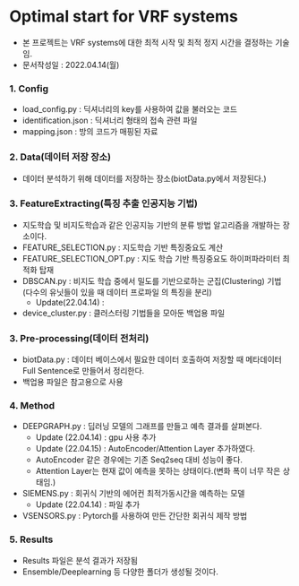 # Optimal start for VRF systems
* 본 프로젝트는 VRF systems에 대한 최적 시작 및 최적 정지 시간을 결정하는 기술임.
* 문서작성일 : 2022.04.14(월) 

### 1. Config
* load_config.py : 딕셔너리의 key를 사용하여 값을 불러오는 코드
* identification.json : 딕셔너리 형태의 접속 관련 파일
* mapping.json : 방의 코드가 매핑된 자료

### 2. Data(데이터 저장 장소)
* 데이터 분석하기 위해 데이터를 저장하는 장소(biotData.py에서 저장된다.)

### 3. FeatureExtracting(특징 추출 인공지능 기법)
* 지도학습 및 비지도학습과 같은 인공지능 기반의 분류 방법 알고리즘을 개발하는 장소이다.
* FEATURE_SELECTION.py : 지도학습 기반 특징중요도 계산
* FEATURE_SELECTION_OPT.py : 지도 학습 기반 특징중요도 하이퍼파라미터 최적화 탑재
* DBSCAN.py : 비지도 학습 중에서 밀도를 기반으로하는 군집(Clustering) 기법 (다수의 유닛들이 있을 때 데이터 프로파일 의 특징을 분리)
  * Update(22.04.14) : 
* device_cluster.py : 클러스터링 기법들을 모아둔 백업용 파일

### 3. Pre-processing(데이터 전처리)
* biotData.py : 데이터 베이스에서 필요한 데이터 호출하여 저장할 때 메타데이터 Full Sentence로 만들어서 정리한다.
* 백업용 파일은 참고용으로 사용

### 4. Method
* DEEPGRAPH.py : 딥러닝 모델의 그래프를 만들고 예측 결과를 살펴본다.
    * Update (22.04.14) : gpu 사용 추가
    * Update (22.04.15) : AutoEncoder/Attention Layer 추가하였다. 
    * AutoEncoder 같은 경우에는 기존 Seq2seq 대비 성능이 좋다. 
    * Attention Layer는 현재 값이 예측을 못하는 상태이다.(변화 폭이 너무 작은 상태임.)
* SIEMENS.py : 회귀식 기반의 에어컨 최적가동시간을 예측하는 모델
    * Update (22.04.14) : 파일 추가
* VSENSORS.py : Pytorch를 사용하여 만든 간단한 회귀식 제작 방법

### 5. Results
* Results 파일은 분석 결과가 저장됨
* Ensemble/Deeplearning 등 다양한 폴더가 생성될 것이다.